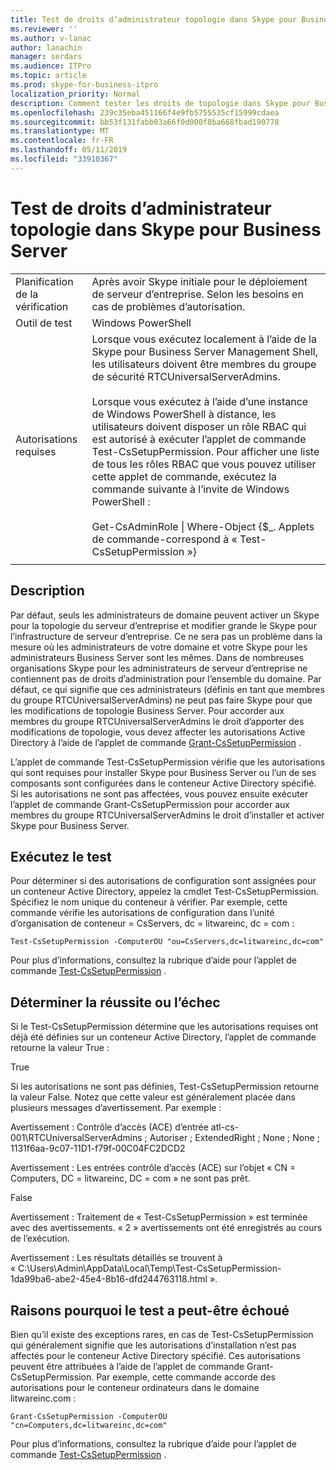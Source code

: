 ```yaml
---
title: Test de droits d’administrateur topologie dans Skype pour Business Server
ms.reviewer: ''
ms.author: v-lanac
author: lanachin
manager: serdars
ms.audience: ITPro
ms.topic: article
ms.prod: skype-for-business-itpro
localization_priority: Normal
description: Comment tester les droits de topologie dans Skype pour Business Server
ms.openlocfilehash: 239c35eba451166f4e9fb5755535cf15999cdaea
ms.sourcegitcommit: bb53f131fabb03a66f0d000f8ba668fbad190778
ms.translationtype: MT
ms.contentlocale: fr-FR
ms.lasthandoff: 05/11/2019
ms.locfileid: "33910367"
---
```

# <a name="testing-admin-topology-rights-in-skype-for-business-server"></a>Test de droits d’administrateur topologie dans Skype pour Business Server

| | |
|--|--|
|Planification de la vérification|Après avoir Skype initiale pour le déploiement de serveur d’entreprise. Selon les besoins en cas de problèmes d’autorisation.|
|Outil de test|Windows PowerShell|
|Autorisations requises|Lorsque vous exécutez localement à l’aide de la Skype pour Business Server Management Shell, les utilisateurs doivent être membres du groupe de sécurité RTCUniversalServerAdmins.<br/><br/>Lorsque vous exécutez à l’aide d’une instance de Windows PowerShell à distance, les utilisateurs doivent disposer un rôle RBAC qui est autorisé à exécuter l’applet de commande Test-CsSetupPermission. Pour afficher une liste de tous les rôles RBAC que vous pouvez utiliser cette applet de commande, exécutez la commande suivante à l’invite de Windows PowerShell :<br/><br/>Get-CsAdminRole \| Where-Object {$_. Applets de commande-correspond à « Test-CsSetupPermission »}|
|||

## <a name="description"></a>Description

Par défaut, seuls les administrateurs de domaine peuvent activer un Skype pour la topologie du serveur d’entreprise et modifier grande le Skype pour l’infrastructure de serveur d’entreprise. Ce ne sera pas un problème dans la mesure où les administrateurs de votre domaine et votre Skype pour les administrateurs Business Server sont les mêmes. Dans de nombreuses organisations Skype pour les administrateurs de serveur d’entreprise ne contiennent pas de droits d’administration pour l’ensemble du domaine. Par défaut, ce qui signifie que ces administrateurs (définis en tant que membres du groupe RTCUniversalServerAdmins) ne peut pas faire Skype pour que les modifications de topologie Business Server. Pour accorder aux membres du groupe RTCUniversalServerAdmins le droit d’apporter des modifications de topologie, vous devez affecter les autorisations Active Directory à l’aide de l’applet de commande [Grant-CsSetupPermission](https://docs.microsoft.com/en-us/powershell/module/skype/Grant-CsSetupPermission) .
 
L’applet de commande Test-CsSetupPermission vérifie que les autorisations qui sont requises pour installer Skype pour Business Server ou l’un de ses composants sont configurées dans le conteneur Active Directory spécifié. Si les autorisations ne sont pas affectées, vous pouvez ensuite exécuter l’applet de commande Grant-CsSetupPermission pour accorder aux membres du groupe RTCUniversalServerAdmins le droit d’installer et activer Skype pour Business Server.

## <a name="running-the-test"></a>Exécutez le test

Pour déterminer si des autorisations de configuration sont assignées pour un conteneur Active Directory, appelez la cmdlet Test-CsSetupPermission. Spécifiez le nom unique du conteneur à vérifier. Par exemple, cette commande vérifie les autorisations de configuration dans l’unité d’organisation de conteneur = CsServers, dc = litwareinc, dc = com :

`Test-CsSetupPermission -ComputerOU "ou=CsServers,dc=litwareinc,dc=com"`

Pour plus d’informations, consultez la rubrique d’aide pour l’applet de commande [Test-CsSetupPermission](https://docs.microsoft.com/en-us/powershell/module/skype/Test-CsSetupPermission) .

## <a name="determining-success-or-failure"></a>Déterminer la réussite ou l’échec

Si le Test-CsSetupPermission détermine que les autorisations requises ont déjà été définies sur un conteneur Active Directory, l’applet de commande retourne la valeur True :

True 

Si les autorisations ne sont pas définies, Test-CsSetupPermission retourne la valeur False. Notez que cette valeur est généralement placée dans plusieurs messages d’avertissement. Par exemple :

Avertissement : Contrôle d’accès (ACE) d’entrée atl-cs-001\RTCUniversalServerAdmins ; Autoriser ; ExtendedRight ; None ; None ; 1131f6aa-9c07-11D1-f79f-00C04FC2DCD2 

Avertissement : Les entrées contrôle d’accès (ACE) sur l’objet « CN = Computers, DC = litwareinc, DC = com » ne sont pas prêt. 

False 

Avertissement : Traitement de « Test-CsSetupPermission » est terminée avec des avertissements. « 2 » avertissements ont été enregistrés au cours de l’exécution. 

Avertissement : Les résultats détaillés se trouvent à « C:\Users\Admin\AppData\Local\Temp\Test-CsSetupPermission-1da99ba6-abe2-45e4-8b16-dfd244763118.html ». 

## <a name="reasons-why-the-test-might-have-failed"></a>Raisons pourquoi le test a peut-être échoué

Bien qu’il existe des exceptions rares, en cas de Test-CsSetupPermission qui généralement signifie que les autorisations d’installation n’est pas affectés pour le conteneur Active Directory spécifié. Ces autorisations peuvent être attribuées à l’aide de l’applet de commande Grant-CsSetupPermission. Par exemple, cette commande accorde des autorisations pour le conteneur ordinateurs dans le domaine litwareinc.com :

`Grant-CsSetupPermission -ComputerOU "cn=Computers,dc=litwareinc,dc=com"`

Pour plus d’informations, consultez la rubrique d’aide pour l’applet de commande [Test-CsSetupPermission](https://docs.microsoft.com/en-us/powershell/module/skype/Test-CsSetupPermission) .
